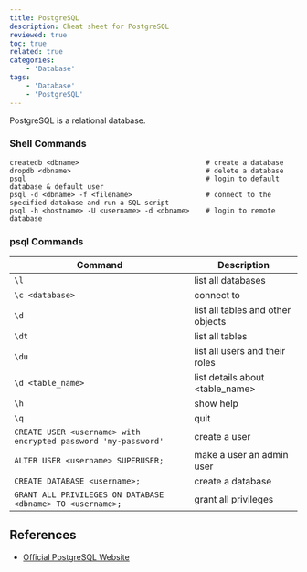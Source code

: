 ```yaml
---
title: PostgreSQL
description: Cheat sheet for PostgreSQL
reviewed: true
toc: true
related: true
categories:
    - 'Database'
tags:
    - 'Database'
    - 'PostgreSQL'
---
```


PostgreSQL is a relational database.

<!--more-->

### Shell Commands

```shell
createdb <dbname>                               # create a database
dropdb <dbname>                                 # delete a database
psql                                            # login to default database & default user
psql -d <dbname> -f <filename>                  # connect to the specified database and run a SQL script
psql -h <hostname> -U <username> -d <dbname>    # login to remote database
```

### psql Commands

| Command                                                        | Description                       |
| -------------------------------------------------------------- | --------------------------------- |
| `\l`                                                           | list all databases                |
| `\c <database>`                                                | connect to <database>             |
| `\d`                                                           | list all tables and other objects |
| `\dt`                                                          | list all tables                   |
| `\du`                                                          | list all users and their roles    |
| `\d <table_name>`                                              | list details about <table_name>   |
| `\h`                                                           | show help                         |
| `\q`                                                           | quit                              |
| `CREATE USER <username> with encrypted password 'my-password'` | create a user                     |
| `ALTER USER <username> SUPERUSER;`                             | make a user an admin user         |
| `CREATE DATABASE <username>;`                                  | create a database                 |
| `GRANT ALL PRIVILEGES ON DATABASE <dbname> TO <username>;`     | grant all privileges              |

## References

-   [Official PostgreSQL Website](https://www.postgresql.org/)
